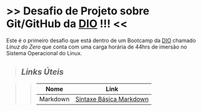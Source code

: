 # >> Desafio de Projeto sobre Git/GitHub da [DIO](https://digitalinnovation.one/) !!! <<

Este é o primeiro desafio que está dentro de um Bootcamp da [DIO](https://digitalinnovation.one/) chamado *Linuz do Zero* que conta com uma carga horária de 44hrs de imersão no Sistema Operacional do Linux.

>## *Links Úteis*

>>|Nome|Link|
>>|----|----|
>>|Markdown|[Sintaxe Básica Markdown](https://markdownguide.offshoot.io/basic-syntax/)
